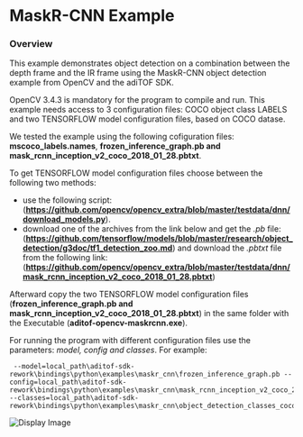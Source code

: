 # MaskR-CNN Example

### Overview
This example  demonstrates object detection on a combination between the depth frame and the IR frame using the MaskR-CNN object detection example from OpenCV and the adiTOF SDK.

OpenCV 3.4.3 is mandatory for the program to compile and run.
This example needs access to 3 configuration files: COCO object class LABELS and two TENSORFLOW model configuration files, based on COCO datase. 

We tested the example using the following cofiguration files: **mscoco_labels.names**, **frozen_inference_graph.pb and mask_rcnn_inception_v2_coco_2018_01_28.pbtxt**. 

To get TENSORFLOW  model configuration files choose between the following two methods:
* use the  following script:
(**https://github.com/opencv/opencv_extra/blob/master/testdata/dnn/download_models.py**). 
* download one of the archives from the link below and get the *.pb* file:
(**https://github.com/tensorflow/models/blob/master/research/object_detection/g3doc/tf1_detection_zoo.md**) 
and download the *.pbtxt* file from the following link: (**https://github.com/opencv/opencv_extra/blob/master/testdata/dnn/mask_rcnn_inception_v2_coco_2018_01_28.pbtxt**)

Afterward copy the two TENSORFLOW model configuration files (**frozen_inference_graph.pb and mask_rcnn_inception_v2_coco_2018_01_28.pbtxt**) in the same folder with the Executable (**aditof-opencv-maskrcnn.exe**). 

For running the program with different configuration files use the parameters: *model, config and classes*. 
For example:
```console
 --model=local_path\aditof-sdk-rework\bindings\python\examples\maskr_cnn\frozen_inference_graph.pb --config=local_path\aditof-sdk-rework\bindings\python\examples\maskr_cnn\mask_rcnn_inception_v2_coco_2018_01_28.pbtxt --classes=local_path\aditof-sdk-rework\bindings\python\examples\maskr_cnn\object_detection_classes_coco.txt
```

![Display Image](/doc/img/maskrcnn_cpp.png) 
